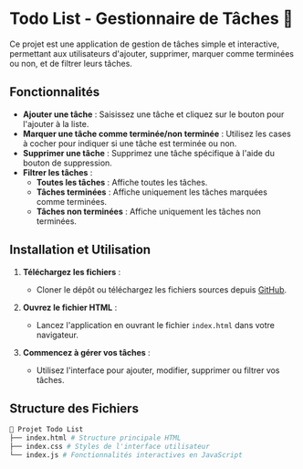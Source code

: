 # Todo List - Gestionnaire de Tâches 📝

Ce projet est une application de gestion de tâches simple et interactive, permettant aux utilisateurs d'ajouter, supprimer, marquer comme terminées ou non, et de filtrer leurs tâches.

## Fonctionnalités

- **Ajouter une tâche** : Saisissez une tâche et cliquez sur le bouton pour l'ajouter à la liste.
- **Marquer une tâche comme terminée/non terminée** : Utilisez les cases à cocher pour indiquer si une tâche est terminée ou non.
- **Supprimer une tâche** : Supprimez une tâche spécifique à l'aide du bouton de suppression.
- **Filtrer les tâches** :
  - **Toutes les tâches** : Affiche toutes les tâches.
  - **Tâches terminées** : Affiche uniquement les tâches marquées comme terminées.
  - **Tâches non terminées** : Affiche uniquement les tâches non terminées.

## Installation et Utilisation

1. **Téléchargez les fichiers** :
   - Cloner le dépôt ou téléchargez les fichiers sources depuis [GitHub](https://github.com/tom-theret/UPHF-WEB2-TP1).

2. **Ouvrez le fichier HTML** :
   - Lancez l'application en ouvrant le fichier `index.html` dans votre navigateur.

3. **Commencez à gérer vos tâches** :
   - Utilisez l'interface pour ajouter, modifier, supprimer ou filtrer vos tâches.

## Structure des Fichiers

``` bash
📂 Projet Todo List 
├── index.html # Structure principale HTML 
├── index.css # Styles de l'interface utilisateur 
└── index.js # Fonctionnalités interactives en JavaScript
```
